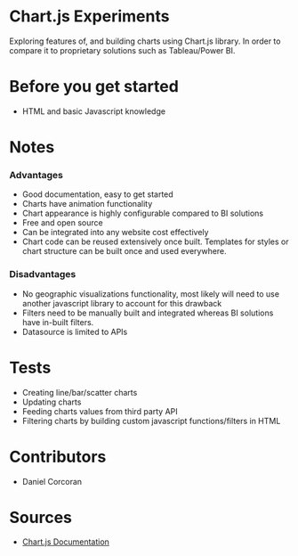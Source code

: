 # Chart.js Experiments
Exploring features of, and building charts using Chart.js library. In order to compare it to proprietary solutions such as Tableau/Power BI.

# Before you get started
- HTML and basic Javascript knowledge

# Notes

### Advantages
- Good documentation, easy to get started
- Charts have animation functionality
- Chart appearance is highly configurable compared to BI solutions
- Free and open source
- Can be integrated into any website cost effectively
- Chart code can be reused extensively once built. Templates for styles or chart structure can be built once and used everywhere.

### Disadvantages
- No geographic visualizations functionality, most likely will need to use another javascript library to account for this drawback
- Filters need to be manually built and integrated whereas BI solutions have in-built filters.
- Datasource is limited to APIs

# Tests
- Creating line/bar/scatter charts
- Updating charts
- Feeding charts values from third party API
- Filtering charts by building custom javascript functions/filters in HTML

# Contributors
- Daniel Corcoran

# Sources
- [Chart.js Documentation](https://www.chartjs.org)
